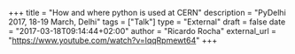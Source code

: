 +++
title = "How and where python is used at CERN"
description = "PyDelhi 2017, 18-19 March, Delhi"
tags = ["Talk"]
type = "External"
draft = false
date = "2017-03-18T09:14:44+02:00"
author = "Ricardo Rocha"
external_url = "https://www.youtube.com/watch?v=lqqRpmewt64"
+++
